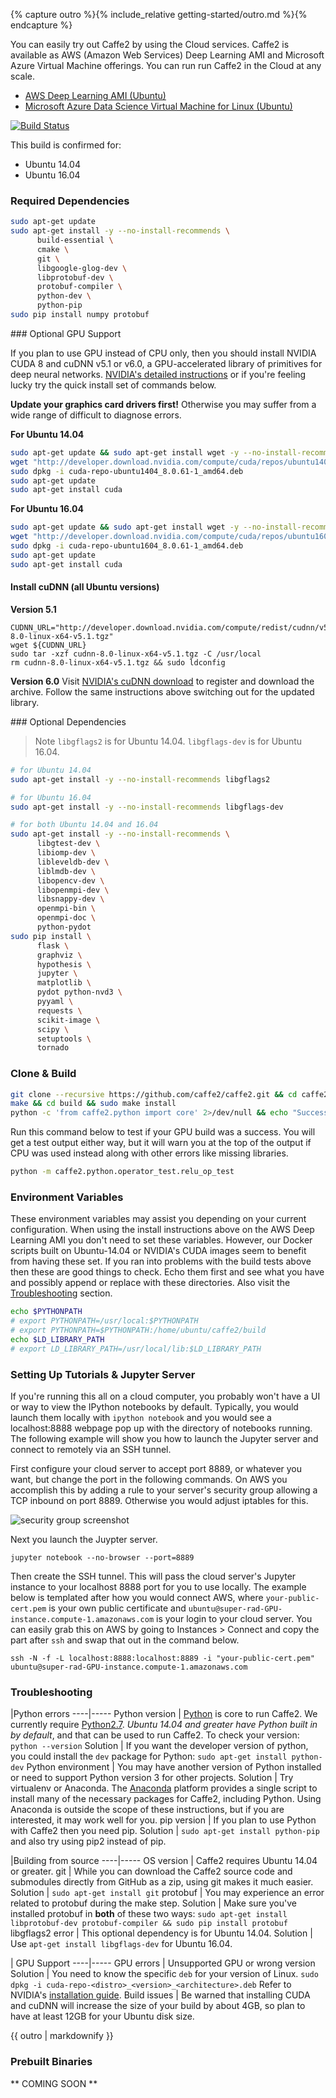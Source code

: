 {% capture outro %}{% include_relative getting-started/outro.md %}{% endcapture %}

<block class="ubuntu cloud" />
You can easily try out Caffe2 by using the Cloud services. Caffe2 is available as AWS (Amazon Web Services) Deep Learning AMI and Microsoft Azure Virtual Machine offerings. You can run run Caffe2 in the Cloud at any scale.

* [AWS Deep Learning AMI (Ubuntu)](https://aws.amazon.com/marketplace/pp/B06VSPXKDX?qid=1489099515180&sr=0-6&ref_=srh_res_product_title)
* [Microsoft Azure Data Science Virtual Machine for Linux (Ubuntu)](https://azuremarketplace.microsoft.com/en-us/marketplace/apps/microsoft-ads.linux-data-science-vm-ubuntu?tab=Overview)

<block class="ubuntu compile" />

[![Build Status](https://travis-ci.org/caffe2/caffe2.svg?branch=master)](https://travis-ci.org/caffe2/caffe2)

This build is confirmed for:

* Ubuntu 14.04
* Ubuntu 16.04

### Required Dependencies

```bash
sudo apt-get update
sudo apt-get install -y --no-install-recommends \
      build-essential \
      cmake \
      git \
      libgoogle-glog-dev \
      libprotobuf-dev \
      protobuf-compiler \
      python-dev \
      python-pip                          
sudo pip install numpy protobuf
```
<block class="ubuntu compile" />
### Optional GPU Support

If you plan to use GPU instead of CPU only, then you should install NVIDIA CUDA 8 and cuDNN v5.1 or v6.0, a GPU-accelerated library of primitives for deep neural networks.
[NVIDIA's detailed instructions](http://docs.nvidia.com/cuda/cuda-installation-guide-linux/index.html#ubuntu-installation) or if you're feeling lucky try the quick install set of commands below.

**Update your graphics card drivers first!** Otherwise you may suffer from a wide range of difficult to diagnose errors.

**For Ubuntu 14.04**

```bash
sudo apt-get update && sudo apt-get install wget -y --no-install-recommends
wget "http://developer.download.nvidia.com/compute/cuda/repos/ubuntu1404/x86_64/cuda-repo-ubuntu1404_8.0.61-1_amd64.deb"
sudo dpkg -i cuda-repo-ubuntu1404_8.0.61-1_amd64.deb
sudo apt-get update
sudo apt-get install cuda
```

**For Ubuntu 16.04**

```bash
sudo apt-get update && sudo apt-get install wget -y --no-install-recommends
wget "http://developer.download.nvidia.com/compute/cuda/repos/ubuntu1604/x86_64/cuda-repo-ubuntu1604_8.0.61-1_amd64.deb"
sudo dpkg -i cuda-repo-ubuntu1604_8.0.61-1_amd64.deb
sudo apt-get update
sudo apt-get install cuda
```

#### Install cuDNN (all Ubuntu versions)

**Version 5.1**
```
CUDNN_URL="http://developer.download.nvidia.com/compute/redist/cudnn/v5.1/cudnn-8.0-linux-x64-v5.1.tgz"
wget ${CUDNN_URL}
sudo tar -xzf cudnn-8.0-linux-x64-v5.1.tgz -C /usr/local
rm cudnn-8.0-linux-x64-v5.1.tgz && sudo ldconfig
```

**Version 6.0**
Visit [NVIDIA's cuDNN download](https://developer.nvidia.com/rdp/cudnn-download) to register and download the archive. Follow the same instructions above switching out for the updated library.

<block class="ubuntu compile" />
### Optional Dependencies

> Note `libgflags2` is for Ubuntu 14.04. `libgflags-dev` is for Ubuntu 16.04.

```bash
# for Ubuntu 14.04
sudo apt-get install -y --no-install-recommends libgflags2
```

```bash
# for Ubuntu 16.04
sudo apt-get install -y --no-install-recommends libgflags-dev
```

```bash
# for both Ubuntu 14.04 and 16.04
sudo apt-get install -y --no-install-recommends \
      libgtest-dev \
      libiomp-dev \
      libleveldb-dev \
      liblmdb-dev \
      libopencv-dev \
      libopenmpi-dev \
      libsnappy-dev \
      openmpi-bin \
      openmpi-doc \
      python-pydot
sudo pip install \
      flask \
      graphviz \
      hypothesis \
      jupyter \
      matplotlib \
      pydot python-nvd3 \
      pyyaml \
      requests \
      scikit-image \
      scipy \
      setuptools \
      tornado
```

### Clone & Build

```bash
git clone --recursive https://github.com/caffe2/caffe2.git && cd caffe2
make && cd build && sudo make install
python -c 'from caffe2.python import core' 2>/dev/null && echo "Success" || echo "Failure"
```

Run this command below to test if your GPU build was a success. You will get a test output either way, but it will warn you at the top of the output if CPU was used instead along with other errors like missing libraries.

```bash
python -m caffe2.python.operator_test.relu_op_test
```

### Environment Variables

These environment variables may assist you depending on your current configuration. When using the install instructions above on the AWS Deep Learning AMI you don't need to set these variables. However, our Docker scripts built on Ubuntu-14.04 or NVIDIA's CUDA images seem to benefit from having these set. If you ran into problems with the build tests above then these are good things to check. Echo them first and see what you have and possibly append or replace with these directories. Also visit the [Troubleshooting](getting-started.html#troubleshooting) section.

```bash
echo $PYTHONPATH
# export PYTHONPATH=/usr/local:$PYTHONPATH
# export PYTHONPATH=$PYTHONPATH:/home/ubuntu/caffe2/build
echo $LD_LIBRARY_PATH
# export LD_LIBRARY_PATH=/usr/local/lib:$LD_LIBRARY_PATH
```

### Setting Up Tutorials & Jupyter Server

If you're running this all on a cloud computer, you probably won't have a UI or way to view the IPython notebooks by default. Typically, you would launch them locally with `ipython notebook` and you would see a localhost:8888 webpage pop up with the directory of notebooks running. The following example will show you how to launch the Jupyter server and connect to remotely via an SSH tunnel.

First configure your cloud server to accept port 8889, or whatever you want, but change the port in the following commands. On AWS you accomplish this by adding a rule to your server's security group allowing a TCP inbound on port 8889. Otherwise you would adjust iptables for this.

![security group screenshot](../static/images/security-group-jupyter.png)

Next you launch the Juypter server.

```
jupyter notebook --no-browser --port=8889
```

Then create the SSH tunnel. This will pass the cloud server's Jupyter instance to your localhost 8888 port for you to use locally. The example below is templated after how you would connect AWS, where `your-public-cert.pem` is your own public certificate and `ubuntu@super-rad-GPU-instance.compute-1.amazonaws.com` is your login to your cloud server. You can easily grab this on AWS by going to Instances > Connect and copy the part after `ssh` and swap that out in the command below.

```
ssh -N -f -L localhost:8888:localhost:8889 -i "your-public-cert.pem" ubuntu@super-rad-GPU-instance.compute-1.amazonaws.com
```

### Troubleshooting

|Python errors
----|-----
Python version | [Python](https://www.python.org/) is core to run Caffe2. We currently require [Python2.7](https://www.python.org/download/releases/2.7/). *Ubuntu 14.04 and greater have Python built in by default*, and that can be used to run Caffe2. To check your version: `python --version`
Solution | If you want the developer version of python, you could install the `dev` package for Python: `sudo apt-get install python-dev`
Python environment | You may have another version of Python installed or need to support Python version 3 for other projects.
Solution | Try virtualenv or Anaconda. The [Anaconda](https://www.continuum.io/downloads) platform provides a single script to install many of the necessary packages for Caffe2, including Python. Using Anaconda is outside the scope of these instructions, but if you are interested, it may work well for you.
pip version | If you plan to use Python with Caffe2 then you need pip.
Solution | `sudo apt-get install python-pip` and also try using pip2 instead of pip.

|Building from source
----|-----
OS version | Caffe2 requires Ubuntu 14.04 or greater.
git | While you can download the Caffe2 source code and submodules directly from GitHub as a zip, using git makes it much easier.
Solution | `sudo apt-get install git`
protobuf | You may experience an error related to protobuf during the make step.
Solution | Make sure you've installed protobuf in **both** of these two ways: `sudo apt-get install libprotobuf-dev protobuf-compiler && sudo pip install protobuf`
libgflags2 error | This optional dependency is for Ubuntu 14.04.
Solution | Use `apt-get install libgflags-dev` for Ubuntu 16.04.

| GPU Support
----|-----
GPU errors | Unsupported GPU or wrong version
Solution | You need to know the specific `deb` for your version of Linux. `sudo dpkg -i cuda-repo-<distro>_<version>_<architecture>.deb` Refer to NVIDIA's [installation guide](http://docs.nvidia.com/cuda/cuda-installation-guide-linux/index.html#ubuntu-installation).
Build issues | Be warned that installing CUDA and cuDNN will increase the size of your build by about 4GB, so plan to have at least 12GB for your Ubuntu disk size.

{{ outro | markdownify }}

<block class="ubuntu prebuilt" />

### Prebuilt Binaries

** COMING SOON **

<block class="ubuntu docker" />

<block class="ubuntu cloud" />
